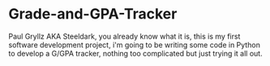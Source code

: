 # Grade-and-GPA-Tracker
Paul Gryllz AKA Steeldark, you already know what it is, this is my first software development project, i'm going to be writing some code in Python to develop a G/GPA tracker, nothing too complicated but just trying it all out.
